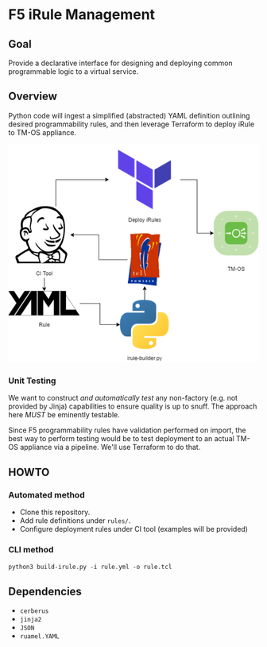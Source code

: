 # F5 iRule Management

## Goal

Provide a declarative interface for designing and deploying common programmable logic to a virtual service.

## Overview

Python code will ingest a simplified (abstracted) YAML definition outlining desired programmability rules, and then leverage Terraform to deploy iRule to TM-OS appliance.

![Diagram](img/diagram.png)

### Unit Testing

We want to construct *and automatically test* any non-factory (e.g. not provided by Jinja) capabilities to ensure quality is up to snuff. The approach here *MUST* be eminently testable.

Since F5 programmability rules have validation performed on import, the best way to perform testing would be to test deployment to an actual TM-OS appliance via a pipeline. We'll use Terraform to do that.

## HOWTO

### Automated method

* Clone this repository.
* Add rule definitions under `rules/`.
* Configure deployment rules under CI tool (examples will be provided)

### CLI method

```
python3 build-irule.py -i rule.yml -o rule.tcl
```

## Dependencies

* `cerberus`
* `jinja2`
* `JSON`
* `ruamel.YAML`

